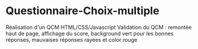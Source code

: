 # Questionnaire-Choix-multiple
Réalisation d'un QCM HTML/CSS/Javascript
Validation du QCM : remontée haut de page, affichage du score, background vert pour les bonnes réponses, mauvaises réponses rayées et color rouge
